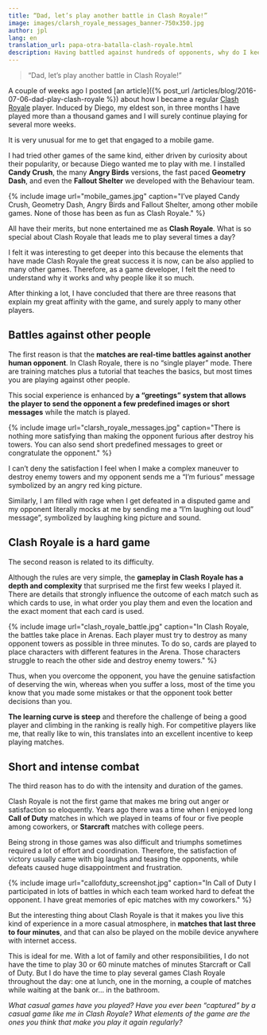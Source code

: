 ```yaml
---
title: “Dad, let’s play another battle in Clash Royale!”
image: images/clarsh_royale_messages_banner-750x350.jpg
author: jpl
lang: en
translation_url: papa-otra-batalla-clash-royale.html
description: Having battled against hundreds of opponents, why do I keep playing Clash Royale? Three reasons explaining why I still enjoy this popular mobile game.
---
```


> “Dad, let’s play another battle in Clash Royale!”

A couple of weeks ago I posted [an article]({% post_url /articles/blog/2016-07-06-dad-play-clash-royale %}) about how I became a regular [Clash Royale](https://clashroyale.com/) player. Induced by Diego, my eldest son, in three months I have played more than a thousand games and I will surely continue playing for several more weeks.

It is very unusual for me to get that engaged to a mobile game.

I had tried other games of the same kind, either driven by curiosity about their popularity, or because Diego wanted me to play with me. I installed **Candy Crush**, the many **Angry Birds** versions, the fast paced **Geometry Dash**, and even the **Fallout Shelter** we developed with the Behaviour team.

{% include image url="mobile_games.jpg" caption="I’ve played Candy Crush, Geometry Dash, Angry Birds and Fallout Shelter, among other mobile games. None of those has been as fun as Clash Royale." %}

All have their merits, but none entertained me as **Clash Royale**. What is so special about Clash Royale that leads me to play several times a day?

I felt it was interesting to get deeper into this because the elements that have made Clash Royale the great success it is now, can be also applied to many other games. Therefore, as a game developer, I felt the need to understand why it works and why people like it so much.

After thinking a lot, I have concluded that there are three reasons that explain my great affinity with the game, and surely apply to many other players.

## Battles against other people

The first reason is that the **matches are real-time battles against another human opponent**. In Clash Royale, there is no “single player” mode. There are training matches plus a tutorial that teaches the basics, but most times you are playing against other people.

This social experience is enhanced by **a “greetings” system that allows the player to send the opponent a few predefined images or short messages** while the match is played.

{% include image url="clarsh_royale_messages.jpg" caption="There is nothing more satisfying than making the opponent furious after destroy his towers. You can also send short predefined messages to greet or congratulate the opponent." %}

I can’t deny the satisfaction I feel when I make a complex maneuver to destroy enemy towers and my opponent sends me a “I’m furious” message symbolized by an angry red king picture.

Similarly, I am filled with rage when I get defeated in a disputed game and my opponent literally mocks at me by sending me a “I’m laughing out loud” message”, symbolized by laughing king picture and sound.

## Clash Royale is a hard game

The second reason is related to its difficulty.

Although the rules are very simple, the **gameplay in Clash Royale has a depth and complexity** that surprised me the first few weeks I played it. There are details that strongly influence the outcome of each match such as which cards to use, in what order you play them and even the location and the exact moment that each card is used.

{% include image url="clash_royale_battle.jpg" caption="In Clash Royale, the battles take place in Arenas. Each player must try to destroy as many opponent towers as possible in three minutes. To do so, cards are played to place characters with different features in the Arena. Those characters struggle to reach the other side and destroy enemy towers." %}

Thus, when you overcome the opponent, you have the genuine satisfaction of deserving the win, whereas when you suffer a loss, most of the time you know that you made some mistakes or that the opponent took better decisions than you.

**The learning curve is steep** and therefore the challenge of being a good player and climbing in the ranking is really high. For competitive players like me, that really like to win, this translates into an excellent incentive to keep playing matches.

## Short and intense combat

The third reason has to do with the intensity and duration of the games.

Clash Royale is not the first game that makes me bring out anger or satisfaction so eloquently. Years ago there was a time when I enjoyed long **Call of Duty** matches in which we played in teams of four or five people among coworkers, or **Starcraft** matches with college peers.

Being strong in those games was also difficult and triumphs sometimes required a lot of effort and coordination. Therefore, the satisfaction of victory usually came with big laughs and teasing the opponents, while defeats caused huge disappointment and frustration.

{% include image url="callofduty_screenshot.jpg" caption="In Call of Duty I participated in lots of battles in which each team worked hard to defeat the opponent. I have great memories of epic matches with my coworkers." %}

But the interesting thing about Clash Royale is that it makes you live this kind of experience in a more casual atmosphere, in **matches that last three to four minutes**, and that can also be played on the mobile device anywhere with internet access.

This is ideal for me. With a lot of family and other responsibilities, I do not have the time to play 30 or 60 minute matches of minutes Starcraft or Call of Duty. But I do have the time to play several games Clash Royale throughout the day: one at lunch, one in the morning, a couple of matches while waiting at the bank or… in the bathroom.

*What casual games have you played? Have you ever been “captured” by a casual game like me in Clash Royale? What elements of the game are the ones you think that make you play it again regularly?*
